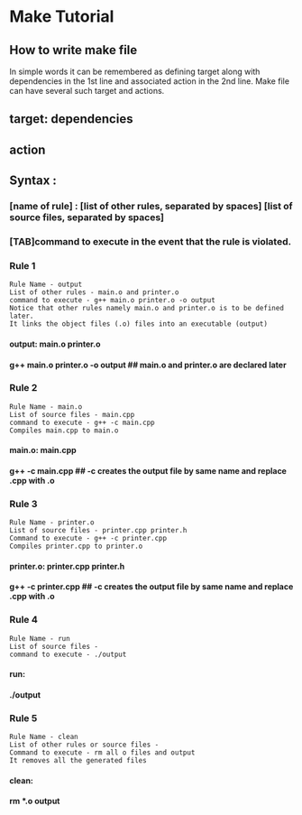 # Make Tutorial 


## How to write make file 

In simple words it can be remembered as defining target along with dependencies in the 1st line and associated action in the 2nd line. Make file can have several such target and actions. 

##  target: dependencies
##	action 	


##  Syntax : 
### [name of rule] : [list of other rules, separated by spaces] [list of source files, separated by spaces]
### 		[TAB]command to execute in the event that the rule is violated.


### Rule 1 
    Rule Name - output 
	List of other rules - main.o and printer.o 
	command to execute - g++ main.o printer.o -o output
	Notice that other rules namely main.o and printer.o is to be defined later. 
	It links the object files (.o) files into an executable (output)

#### output: main.o printer.o
####	g++ main.o printer.o -o output ## main.o and printer.o are declared later


### Rule 2
	Rule Name - main.o 
	List of source files - main.cpp 
	command to execute - g++ -c main.cpp
	Compiles main.cpp to main.o 


#### main.o: main.cpp
####	g++ -c main.cpp  ## -c creates the output file by same name and replace .cpp with .o 


### Rule 3
  	Rule Name - printer.o 
	List of source files - printer.cpp printer.h
	Command to execute - g++ -c printer.cpp
	Compiles printer.cpp to printer.o 

#### printer.o: printer.cpp printer.h 
####	g++ -c printer.cpp ## -c creates the output file by same name and replace .cpp with .o 


### Rule 4
	Rule Name - run
	List of source files -
	command to execute - ./output

#### run: 
####	./output

### Rule 5
	Rule Name - clean 
	List of other rules or source files - 
	Command to execute - rm all o files and output
	It removes all the generated files 


#### clean: 
####	rm *.o output 
